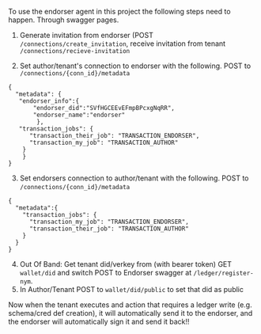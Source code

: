 To use the endorser agent in this project the following steps need to happen. Through swagger pages. 

1. Generate invitation from endorser (POST `/connections/create_invitation`, receive invitation from tenant `/connections/recieve-invitation`

1. Set author/tenant's connection to endorser with the following. POST to `/connections/{conn_id}/metadata`
```
{
  "metadata": {
   "endorser_info":{
	   "endorser_did":"SVfHGCEEvEFmpBPcxgNqRR",
	   "endorser_name":"endorser"	
		},
   "transaction_jobs": {
      "transaction_their_job": "TRANSACTION_ENDORSER",
      "transaction_my_job": "TRANSACTION_AUTHOR"
    }
	}
}

```

3. Set endorsers connection to author/tenant with the following. POST to `/connections/{conn_id}/metadata`
```
{
  "metadata":{
    "transaction_jobs": {
      "transaction_my_job": "TRANSACTION_ENDORSER",
      "transaction_their_job": "TRANSACTION_AUTHOR"
    }
  }
}
```
4. Out Of Band: Get tenant did/verkey from (with bearer token) GET `wallet/did` and switch POST to Endorser swagger at `/ledger/register-nym`. 
1. In Author/Tenant POST to `wallet/did/public` to set that did as public

Now when the tenant executes and action that requires a ledger write (e.g. schema/cred def creation), it will automatically send it to the endorser, and the endorser will automatically sign it and send it back!!
